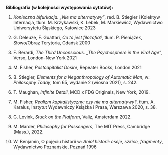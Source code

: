 **Bibliografia (w kolejności występowania cytatów):**

1. *Konieczna bifurkacja. „Nie ma alternatywy”*, red. B. Stiegler i Kolektyw Internacja, tłum. M. Krzykawski, K. Lebek, M. Markiewicz, Wydawnictwo Uniwersytetu Śląskiego, Katowice 2023

2. G. Deleuze, F. Guattari, *Co to jest filozofia?*, tłum. P. Pieniążek, Słowo/Obraz Terytoria, Gdańsk 2000

3. F. Berardi, *The Third Unconscious. „The Psychosphere in the Viral Age”*, Verso, London–New York 2021

4. M. Fisher, *Postcapitalist Desire*, Repeater Books, London 2021

5. B. Stiegler, *Elements for a Neganthropology of Automatic Man*, w: *Philosophy Today*, tom 65, wydanie 2 (wiosna 2021), s. 242\.

6. T. Maughan, *Infinite Detail*, MCD x FDG Originals, New York, 2019\.

7. M. Fisher, *Realizm kapitalistyczny: czy nie ma alternatywy?*, tłum. A. Karalus, Instytut Wydawniczy Książka i Prasa, Warszawa 2020, s. 38\.

8. G. Lovink, *Stuck on the Platform*, Valiz, Amsterdam 2022\.

9. M. Marder, *Philosophy for Passengers*, The MIT Press, Cambridge (Mass.), 2022\.

10. W. Benjamin, O pojęciu historii w: *Anioł historii: eseje, szkice, fragmenty*, Wydawnictwo Poznańskie, Poznań 1996
